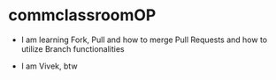 # commclassroomOP

- I am learning Fork, Pull and how to merge Pull Requests and how to utilize Branch functionalities

- I am Vivek, btw
